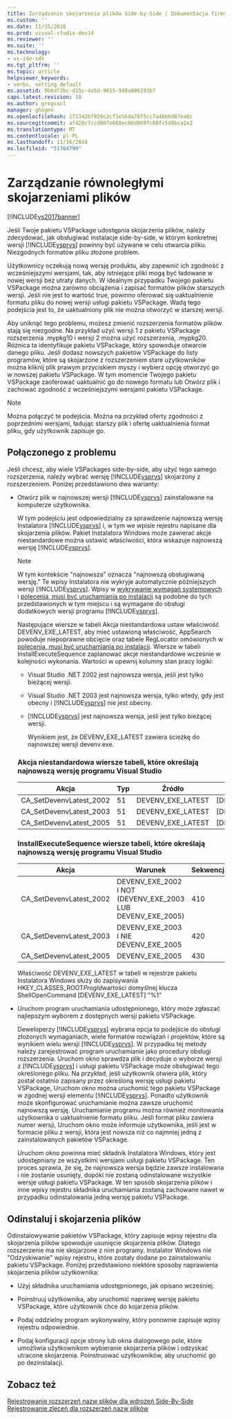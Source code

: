 ```yaml
---
title: Zarządzanie skojarzenia plików Side-by-Side | Dokumentacja firmy Microsoft
ms.custom: ''
ms.date: 11/15/2016
ms.prod: visual-studio-dev14
ms.reviewer: ''
ms.suite: ''
ms.technology:
- vs-ide-sdk
ms.tgt_pltfrm: ''
ms.topic: article
helpviewer_keywords:
- verbs, setting default
ms.assetid: 9b6df3bc-d15c-4a5d-9015-948a806193b7
caps.latest.revision: 18
ms.author: gregvanl
manager: ghogen
ms.openlocfilehash: 171342bf920c2cf1e56da78f5cc7a4bb6d87ea0c
ms.sourcegitcommit: af428c7ccd007e668ec0dd8697c88fc5d8bca1e2
ms.translationtype: MT
ms.contentlocale: pl-PL
ms.lasthandoff: 11/16/2018
ms.locfileid: "51764790"
---
```

# <a name="managing-side-by-side-file-associations"></a>Zarządzanie równoległymi skojarzeniami plików
[!INCLUDE[vs2017banner](../includes/vs2017banner.md)]

Jeśli Twoje pakietu VSPackage udostępnia skojarzenia plików, należy zdecydować, jak obsługiwać instalacje side-by-side, w którym konkretnej wersji [!INCLUDE[vsprvs](../includes/vsprvs-md.md)] powinny być używane w celu otwarcia pliku. Niezgodnych formatów pliku złożone problem.  
  
 Użytkownicy oczekują nową wersję produktu, aby zapewnić ich zgodność z wcześniejszymi wersjami, tak, aby istniejące pliki mogą być ładowane w nowej wersji bez utraty danych. W idealnym przypadku Twojego pakietu VSPackage można zarówno obciążenia i zapisać formatów plików starszych wersji. Jeśli nie jest to wartość true, powinno oferować się uaktualnienie formatu pliku do nowej wersji usługi pakietu VSPackage. Wadą tego podejścia jest to, że uaktualniony plik nie można otworzyć w starszej wersji.  
  
 Aby uniknąć tego problemu, możesz zmienić rozszerzenia formatów plików stają się niezgodne. Na przykład użyć wersji 1 z pakietu VSPackage rozszerzenia .mypkg10 i wersji 2 można użyć rozszerzenia, .mypkg20. Różnica ta identyfikuje pakietu VSPackage, który spowoduje otwarcie danego pliku. Jeśli dodasz nowszych pakietów VSPackage do listy programów, które są skojarzone z rozszerzeniem stare użytkowników można kliknij plik prawym przyciskiem myszy i wybierz opcję otworzyć go w nowszej pakietu VSPackage. W tym momencie Twojego pakietu VSPackage zaoferować uaktualnić go do nowego formatu lub Otwórz plik i zachować zgodność z wcześniejszymi wersjami pakietu VSPackage.  
  
> [!NOTE]
>  Można połączyć te podejścia. Można na przykład oferty zgodności z poprzednimi wersjami, ładując starszy plik i ofertę uaktualnienia format pliku, gdy użytkownik zapisuje go.  
  
## <a name="facing-the-problem"></a>Połączonego z problemu  
 Jeśli chcesz, aby wiele VSPackages side-by-side, aby użyć tego samego rozszerzenia, należy wybrać wersję [!INCLUDE[vsprvs](../includes/vsprvs-md.md)] skojarzony z rozszerzeniem. Poniżej przedstawiono dwa warianty:  
  
- Otwórz plik w najnowszej wersji [!INCLUDE[vsprvs](../includes/vsprvs-md.md)] zainstalowane na komputerze użytkownika.  
  
   W tym podejściu jest odpowiedzialny za sprawdzenie najnowszą wersję Instalatora [!INCLUDE[vsprvs](../includes/vsprvs-md.md)] i, w tym we wpisie rejestru napisane dla skojarzenia plików. Pakiet Instalatora Windows może zawierać akcje niestandardowe można ustawić właściwości, która wskazuje najnowszą wersję [!INCLUDE[vsprvs](../includes/vsprvs-md.md)].  
  
  > [!NOTE]
  >  W tym kontekście "najnowsza" oznacza "najnowszą obsługiwaną wersję." Te wpisy Instalatora nie wykryje automatycznie późniejszych wersji [!INCLUDE[vsprvs](../includes/vsprvs-md.md)]. Wpisy w [wykrywanie wymagań systemowych](../extensibility/internals/detecting-system-requirements.md) i [polecenia, musi być uruchamiania po instalacji](../extensibility/internals/commands-that-must-be-run-after-installation.md) są podobne do tych przedstawionych w tym miejscu i są wymagane do obsługi dodatkowych wersji programu [!INCLUDE[vsprvs](../includes/vsprvs-md.md)].  
  
   Następujące wiersze w tabeli Akcja niestandardowa ustaw właściwość DEVENV_EXE_LATEST, aby mieć ustawioną właściwość, AppSearch powoduje niepoprawne obcięcie oraz tabele RegLocator omówionych w [polecenia, musi być uruchamiania po instalacji](../extensibility/internals/commands-that-must-be-run-after-installation.md). Wiersze w tabeli InstallExecuteSequence zaplanować akcje niestandardowe wcześnie w kolejności wykonania. Wartości w upewnij kolumny stan pracy logiki:  
  
  - Visual Studio .NET 2002 jest najnowsza wersja, jeśli jest tylko bieżącej wersji.  
  
  - Visual Studio .NET 2003 jest najnowsza wersja, tylko wtedy, gdy jest obecny i [!INCLUDE[vsprvs](../includes/vsprvs-md.md)] nie jest obecny.  
  
  - [!INCLUDE[vsprvs](../includes/vsprvs-md.md)] jest najnowsza wersja, jeśli jest tylko bieżącej wersji.  
  
    Wynikiem jest, że DEVENV_EXE_LATEST zawiera ścieżkę do najnowszej wersji devenv.exe.  
  
  ### <a name="customaction-table-rows-that-determine-the-latest-version-of-visual-studio"></a>Akcja niestandardowa wiersze tabeli, które określają najnowszą wersję programu Visual Studio  
  
  |Akcja|Typ|Źródło|Docelowy|  
  |------------|----------|------------|------------|  
  |CA_SetDevenvLatest_2002|51|DEVENV_EXE_LATEST|[DEVENV_EXE_2002]|  
  |CA_SetDevenvLatest_2003|51|DEVENV_EXE_LATEST|[DEVENV_EXE_2003]|  
  |CA_SetDevenvLatest_2005|51|DEVENV_EXE_LATEST|[DEVENV_EXE_2005]|  
  
  ### <a name="installexecutesequence-table-rows-that-determine-the-latest-version-of-visual-studio"></a>InstallExecuteSequence wiersze tabeli, które określają najnowszą wersję programu Visual Studio  
  
  |Akcja|Warunek|Sekwencja|  
  |------------|---------------|--------------|  
  |CA_SetDevenvLatest_2002|DEVENV_EXE_2002 I NOT (DEVENV_EXE_2003 LUB DEVENV_EXE_2005)|410|  
  |CA_SetDevenvLatest_2003|DEVENV_EXE_2003 I NIE DEVENV_EXE_2005|420|  
  |CA_SetDevenvLatest_2005|DEVENV_EXE_2005|430|  
  
   Właściwość DEVENV_EXE_LATEST w tabeli w rejestrze pakietu Instalatora Windows służy do zapisywania HKEY_CLASSES_ROOT*ProgId*wartości domyślnej klucza ShellOpenCommand [DEVENV_EXE_LATEST] "%1"  
  
- Uruchom program uruchamiania udostępnionego, który może zgłaszać najlepszym wyborem z dostępnych wersji pakietu VSPackage.  
  
   Deweloperzy [!INCLUDE[vsprvs](../includes/vsprvs-md.md)] wybrana opcja to podejście do obsługi złożonych wymaganiach, wiele formatów rozwiązań i projektów, które są wynikiem wielu wersji [!INCLUDE[vsprvs](../includes/vsprvs-md.md)]. W przypadku tej metody należy zarejestrować program uruchamianie jako procedury obsługi rozszerzenia. Uruchom okno sprawdza plik i decyduje o wyborze wersji z [!INCLUDE[vsprvs](../includes/vsprvs-md.md)] i usługi pakietu VSPackage może obsługiwać tego określonego pliku. Na przykład, jeśli użytkownik otwiera plik, który został ostatnio zapisany przez określoną wersję usługi pakietu VSPackage, Uruchom okno można uruchomić tego pakietu VSPackage w zgodnej wersji elementu [!INCLUDE[vsprvs](../includes/vsprvs-md.md)]. Ponadto użytkownik może skonfigurować uruchamianie można zawsze uruchomić najnowszą wersję. Uruchamianie programu można również monitowania użytkownika o uaktualnienie formatu pliku. Jeśli format pliku zawiera numer wersji, Uruchom okno może informuje użytkownika, jeśli jest w formacie pliku z wersji, która jest nowsza niż co najmniej jedną z zainstalowanych pakietów VSPackage.  
  
   Uruchom okno powinna mieć składnik Instalatora Windows, który jest udostępniany ze wszystkimi wersjami usługi pakietu VSPackage. Ten proces sprawia, że się, że najnowsza wersja będzie zawsze instalowana i nie zostanie usunięty, dopóki nie zostaną odinstalowane wszystkie wersje usługi pakietu VSPackage. W ten sposób skojarzenia plików i inne wpisy rejestru składnika uruchamiania zostaną zachowane nawet w przypadku odinstalowania jedną wersję pakietu VSPackage.  
  
## <a name="uninstall-and-file-associations"></a>Odinstaluj i skojarzenia plików  
 Odinstalowywanie pakietów VSPackage, który zapisuje wpisy rejestru dla skojarzenia plików spowoduje usunięcie skojarzenia plików. Dlatego rozszerzenie ma nie skojarzone z nim programy. Instalator Windows nie "Odzyskiwanie" wpisy rejestru, które zostały dodane po zainstalowaniu pakietu VSPackage. Poniżej przedstawiono niektóre sposoby naprawienia skojarzenia plików użytkownika:  
  
-   Użyj składnika uruchamiania udostępnionego, jak opisano wcześniej.  
  
-   Poinstruuj użytkownika, aby uruchomić naprawę wersję pakietu VSPackage, które użytkownik chce do kojarzenia plików.  
  
-   Podaj oddzielny program wykonywalny, który ponownie zapisuje wpisy rejestru odpowiednie.  
  
-   Podaj konfiguracji opcje strony lub okna dialogowego pole, które umożliwia użytkownikom wybieranie skojarzenia plików i odzyskać utracone skojarzenia. Poinstruować użytkowników, aby uruchomić go po dezinstalacji.  
  
## <a name="see-also"></a>Zobacz też  
 [Rejestrowanie rozszerzeń nazw plików dla wdrożeń Side-By-Side](../extensibility/registering-file-name-extensions-for-side-by-side-deployments.md)   
 [Rejestrowanie zleceń dla rozszerzeń nazw plików](../extensibility/registering-verbs-for-file-name-extensions.md)

